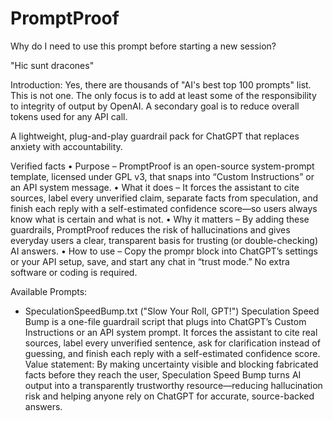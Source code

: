 # PromptProof

Why do I need to use this prompt before starting a new session?

"Hic sunt dracones"

Introduction: Yes, there are thousands of "AI's best top 100 prompts" list. This is not one. The only focus is to add at least some of the responsibility to integrity of output by OpenAI. A secondary goal is to reduce overall tokens used for any API call. 

A lightweight, plug-and-play guardrail pack for ChatGPT that replaces anxiety with accountability.

Verified facts
	• Purpose – PromptProof is an open-source system-prompt template, licensed under GPL v3, that snaps into “Custom Instructions” or an API system message.
	• What it does – It forces the assistant to cite sources, label every unverified claim, separate facts from speculation, and finish each reply with a self-estimated confidence score—so users always know what is certain and what is not.
	• Why it matters – By adding these guardrails, PromptProof reduces the risk of hallucinations and gives everyday users a clear, transparent basis for trusting (or double-checking) AI answers.
	• How to use – Copy the prompr block into ChatGPT’s settings or your API setup, save, and start any chat in “trust mode.” No extra software or coding is required.

Available Prompts:

- SpeculationSpeedBump.txt ("Slow Your Roll, GPT!")
Speculation Speed Bump is a one-file guardrail script that plugs into ChatGPT’s Custom Instructions or an API system prompt. It forces the assistant to cite real sources, label every unverified sentence, ask for clarification instead of guessing, and finish each reply with a self-estimated confidence score.
Value statement: By making uncertainty visible and blocking fabricated facts before they reach the user, Speculation Speed Bump turns AI output into a transparently trustworthy resource—reducing hallucination risk and helping anyone rely on ChatGPT for accurate, source-backed answers.
